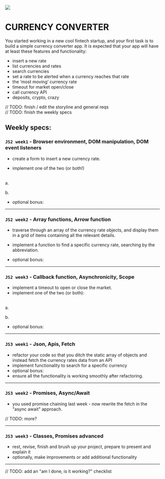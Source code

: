 ![](https://media.giphy.com/media/LdOyjZ7io5Msw/giphy.gif)

# CURRENCY CONVERTER

You started working in a new cool fintech startup, and your first task is to build a simple currency converter app.
It is expected that your app will have at least these features and functionality:

- insert a new rate
- list currencies and rates
- search currencies
- set a rate to be alerted when a currency reaches that rate
- the ‘most moving’ currency rate
- timeout for market open/close
- call currency API
- deposits, crypto, crazy

// TODO: finish / edit the storyline and general reqs
<br/>
// TODO: finish the weekly specs

## Weekly specs:

### `JS2 week1` - Browser environment, DOM manipulation, DOM event listeners

- create a form to insert a new currency rate.

- implement one of the two (or both!)
<br/>
a.

b.

- optional bonus:

---

### `JS2 week2` - Array functions, Arrow function

- traverse through an array of the currency rate objects, and display them in a grid of items containing all the relevant details.
- implement a function to find a specific currency rate, searching by the abbreviation.

- optional bonus:

---

### `JS2 week3` - Callback function, Asynchronicity, Scope

- implement a timeout to open or close the market.
- implement one of the two (or both):
<br/>
a.

b.

- optional bonus:

---

### `JS3 week1` - Json, Apis, Fetch

- refactor your code so that you ditch the static array of objects and instead fetch the currency rates data from an API
- implement functionality to search for a specific currency
- optional bonus:
- ensure all the functionality is working smoothly after refactoring.

---

### `JS3 week2` - Promises, Async/Await

- you used promise chaining last week - now rewrite the fetch in the "async await" approach.

// TODO: more?

---

### `JS3 week3` - Classes, Promises advanced

- rest, revise, finish and brush up your project, prepare to present and explain it
- optionally, make improvements or add additional functionality

---

// TODO: add an "am I done, is it working?" checklist
